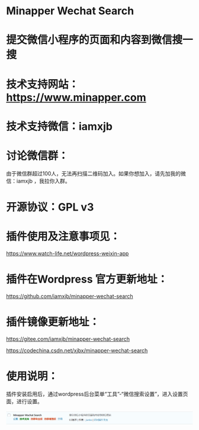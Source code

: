 # Minapper Wechat Search 

# 提交微信小程序的页面和内容到微信搜一搜

# 技术支持网站：https://www.minapper.com

# 技术支持微信：iamxjb

# 讨论微信群：

由于微信群超过100人，无法再扫描二维码加入。如果你想加入，请先加我的微信：iamxjb ，我拉你入群。

# 开源协议：GPL v3

# 插件使用及注意事项见：

https://www.watch-life.net/wordpress-weixin-app

# 插件在Wordpress 官方更新地址：

https://github.com/iamxjb/minapper-wechat-search

# 插件镜像更新地址：

https://gitee.com/iamxjb/minapper-wechat-search

https://codechina.csdn.net/xjbx/minapper-wechat-search




# 使用说明：

插件安装启用后，通过wordpress后台菜单“工具”-“微信搜索设置”，进入设置页面，进行设置。

![minapper-wechat-search](https://github.com/iamxjb/minapper-wechat-search/blob/master/images/search.png) 



